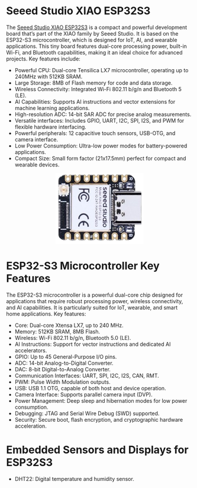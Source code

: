 # Seeed Studio XIAO ESP32S3

The [Seeed Studio XIAO ESP32S3](https://wiki.seeedstudio.com/XIAO_ESP32S3_Getting_Started/) is a compact and powerful development board that’s part of the XIAO family by Seeed Studio. It is based on the ESP32-S3 microcontroller, which is designed for IoT, AI, and wearable applications. This tiny board features dual-core processing power, built-in Wi-Fi, and Bluetooth capabilities, making it an ideal choice for advanced projects. Key features include:

- Powerful CPU: Dual-core Tensilica LX7 microcontroller, operating up to 240MHz with 512KB SRAM.
- Large Storage: 8MB of Flash memory for code and data storage.
- Wireless Connectivity: Integrated Wi-Fi 802.11 b/g/n and Bluetooth 5 (LE).
- AI Capabilities: Supports AI instructions and vector extensions for machine learning applications.
- High-resolution ADC: 14-bit SAR ADC for precise analog measurements.
- Versatile interfaces: Includes GPIO, UART, I2C, SPI, I2S, and PWM for flexible hardware interfacing.
- Powerful peripherals: 12 capacitive touch sensors, USB-OTG, and camera interface.
- Low Power Consumption: Ultra-low power modes for battery-powered applications.
- Compact Size: Small form factor (21x17.5mm) perfect for compact and wearable devices.

<p align="center">
  <img width="238" height="192" src="https://github.com/DochevM/Seeed-Studio-XIAO-ESP32S3/blob/main/Documents/XIAO_ESP32s3.png">
</p>

# ESP32-S3 Microcontroller Key Features

The ESP32-S3 microcontroller is a powerful dual-core chip designed for applications that require robust processing power, wireless connectivity, and AI capabilities. It is particularly suited for IoT, wearable, and smart home applications. Key features:

- Core: Dual-core Xtensa LX7, up to 240 MHz.
- Memory: 512KB SRAM, 8MB Flash.
- Wireless: Wi-Fi 802.11 b/g/n, Bluetooth 5.0 (LE).
- AI Instructions: Support for vector instructions and dedicated AI accelerators.
- GPIO: Up to 45 General-Purpose I/O pins.
- ADC: 14-bit Analog-to-Digital Converter.
- DAC: 8-bit Digital-to-Analog Converter.
- Communication Interfaces: UART, SPI, I2C, I2S, CAN, RMT.
- PWM: Pulse Width Modulation outputs.
- USB: USB 1.1 OTG, capable of both host and device operation.
- Camera Interface: Supports parallel camera input (DVP).
- Power Management: Deep sleep and hibernation modes for low power consumption.
- Debugging: JTAG and Serial Wire Debug (SWD) supported.
- Security: Secure boot, flash encryption, and cryptographic hardware acceleration.

# Embedded Sensors and Displays for ESP32S3
- DHT22: Digital temperature and humidity sensor.
